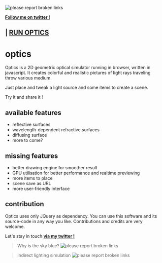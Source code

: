 ![please report broken links](https://s28.postimg.org/od00tiezh/bandeau.jpg)

**<a href="https://twitter.com/dumas181" target="_blank">Follow me on twitter !</a>**

| **<a href="http://methusalah.github.io/optics/" target="_blank">RUN OPTICS</a>**
---

# optics
Optics is a 2D geometric optical simulator running in browser, written in javascript. It creates colorful and realistic pictures of light rays traveling throw various medium.

Just place and tweak a light source and some items to create a scene.

Try it and share it !

## available features
* reflective surfaces
* wavelength-dependent refractive surfaces
* diffusing surface
* more to come?

## missing features
* better drawing engine for smoother result
* GPU utilisation for better performance and realtime previewing
* more items to place
* scene save as URL
* more user-friendly interface

## contribution
Optics uses only JQuery as dependency. You can use this software and its source-code in any way you like. Contributions and credits are very welcome.

Let's stay in touch **<a href="https://twitter.com/dumas181" target="_blank">via my twitter !</a>**

> Why is the sky blue?
![please report broken links](https://s27.postimg.org/dij0yzbtv/js07.jpg)

> Indirect lighting simulation
![please report broken links](https://s23.postimg.org/jg4mh33dn/js08.jpg)
